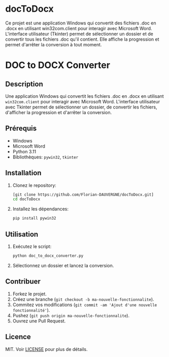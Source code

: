 # docToDocx
Ce projet est une application Windows qui convertit des fichiers .doc en .docx en utilisant win32com.client pour interagir avec Microsoft Word. L'interface utilisateur (Tkinter) permet de sélectionner un dossier et de convertir tous les fichiers .doc qu'il contient. Elle affiche la progression et permet d'arrêter la conversion à tout moment.

# DOC to DOCX Converter

## Description
Une application Windows qui convertit les fichiers .doc en .docx en utilisant `win32com.client` pour interagir avec Microsoft Word. L'interface utilisateur avec Tkinter permet de sélectionner un dossier, de convertir les fichiers, d'afficher la progression et d'arrêter la conversion.

## Prérequis
- Windows
- Microsoft Word
- Python 3.11
- Bibliothèques: `pywin32`, `tkinter`

## Installation
1. Clonez le repository:
    ```sh
    [git clone https://github.com/Florian-DAUVERGNE/docToDocx.git]
    cd docToDocx
    ```
2. Installez les dépendances:
    ```sh
    pip install pywin32
    ```

## Utilisation
1. Exécutez le script:
    ```sh
    python doc_to_docx_converter.py
    ```
2. Sélectionnez un dossier et lancez la conversion.

## Contribuer
1. Forkez le projet.
2. Créez une branche (`git checkout -b ma-nouvelle-fonctionnalite`).
3. Commitez vos modifications (`git commit -am 'Ajout d'une nouvelle fonctionnalité'`).
4. Pushez (`git push origin ma-nouvelle-fonctionnalite`).
5. Ouvrez une Pull Request.

## Licence
MIT. Voir [LICENSE](LICENSE) pour plus de détails.
